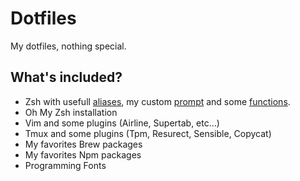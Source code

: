 # Dotfiles
My dotfiles, nothing special.

## What's included?
* Zsh with usefull [aliases][zsh-aliases], my custom [prompt][zsh-prompt] and some [functions][zsh-functions].
* Oh My Zsh installation
* Vim and some plugins (Airline, Supertab, etc...)
* Tmux and some plugins (Tpm, Resurect, Sensible, Copycat)
* My favorites Brew packages
* My favorites Npm packages
* Programming Fonts

[zsh-aliases]:   https://github.com/michelemazzucco/dotfiles/blob/master/zsh/aliases.zsh
[zsh-prompt]:    https://github.com/michelemazzucco/dotfiles/blob/master/zsh/prompt.zsh
[zsh-functions]: https://github.com/michelemazzucco/dotfiles/blob/master/zsh/functions.zsh
[brew-packages]: https://github.com/michelemazzucco/dotfiles/blob/master/Brewfile
[npm-packages]:  https://github.com/michelemazzucco/dotfiles/blob/master/node/install.sh
